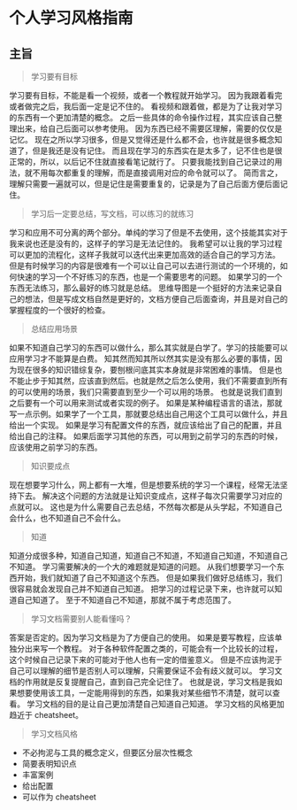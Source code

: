 # 个人学习风格指南

## 主旨

> 学习要有目标

学习要有目标，不能是看一个视频，或者一个教程就开始学习。
因为我跟着看完或者做完之后，我后面一定是记不住的。
看视频和跟着做，都是为了让我对学习的东西有一个更加清楚的概念。
之后一些具体的命令操作过程，其实应该自己整理出来，给自己后面可以参考使用。
因为东西已经不需要区理解，需要的仅仅是记忆。
现在之所以学习很多，但是又觉得还是什么都不会，也许就是很多概念知道了，但是我还是没有记住。
而且现在学习的东西实在是太多了，记不住也是很正常的，所以，以后记不住就直接看笔记就行了。
只要我能找到自己记录过的用法，就不用每次都重复的理解，而是直接调用对应的命令就可以了。
简而言之，理解只需要一遍就可以，但是记住是需要重复的，记录是为了自己后面方便后面记住。

> 学习后一定要总结，写文档，可以练习的就练习

学习和应用不可分离的两个部分。单纯的学习了但是不去使用，这个技能其实对于我来说也还是没有的，这样子的学习是无法记住的。
我希望可以让我的学习过程可以更加的流程化，这样子我就可以迭代出来更加高效的适合自己的学习方法。
但是有时候学习的内容是很难有一个可以让自己可以去进行测试的一个环境的，如何快速的学习一个不好练习的东西，也是一个需要思考的问题。
如果学习的一个东西无法练习，那么最好的练习就是总结。
思维导图是一个挺好的方法来记录自己的想法，但是写成文档自然是更好的，文档方便自己后面查询，并且是对自己的掌握程度的一个很好的检查。

> 总结应用场景

如果不知道自己学习的东西可以做什么，那么其实就是白学了。学习的技能要可以应用学习才不能算是白费。
知其然而知其所以然其实是没有那么必要的事情，因为现在很多的知识错综复杂，要刨根问底其实本身就是非常困难的事情。
但是也不能止步于知其然，应该直到然后。也就是然之后怎么使用，我们不需要直到所有的可以使用的场景，我们只需要直到至少一个可以用的场景。
也就是说我们直到之后要有一个可以用来测试或者实现的例子。
如果是某种编程语言的语法，那就写一点示例。如果学了一个工具，那就要总结出自己用这个工具可以做什么，并且给出一个实现。
如果是学习有配置文件的东西，就应该给出了自己的配置，并且给出自己的注释。
如果后面学习其他的东西，可以用到之前学习的东西的时候，应该使用之前学习的东西。

> 知识要成点

现在想要学习什么，网上都有一大堆，但是想要系统的学习一个课程，经常无法坚持下去。
解决这个问题的方法就是让知识变成点，这样子每次只需要学习对应的点就可以。
这也是为什么需要自己去总结，不然每次都是从头学起，不知道自己会什么，也不知道自己不会什么。

> 知道

知道分成很多种，知道自己知道，知道自己不知道，不知道自己知道，不知道自己不知道。
学习需要解决的一个大的难题就是知道的问题。
从我们想要学习一个东西开始，我们就知道了自己不知道这个东西。
但是如果我们做好总结练习，我们很容易就会发现自己并不知道自己知道。
把学习的过程记录下来，也许就可以知道自己知道了。
至于不知道自己不知道，那就不属于考虑范围了。

> 学习文档需要别人能看懂吗？

答案是否定的。因为学习文档是为了方便自己的使用。
如果是要写教程，应该单独分出来写一个教程。
对于各种软件配置之类的，可能会有一个比较长的过程，这个时候自己记录下来的可能对于他人也有一定的借鉴意义。
但是不应该拘泥于自己可以理解的细节是否别人可以理解，只需要保证不会有歧义就可以。
学习文档的作用就是反复提醒自己，直到自己完全记住了。
也就是说，学习文档是我如果想要使用该工具，一定能用得到的东西，如果我对某些细节不清楚，就可以查看。
学习文档的目的是让自己更加清楚自己知道自己知道。
学习文档的风格更加趋近于 cheatsheet。

> 学习文档风格

- 不必拘泥与工具的概念定义，但要区分层次性概念
- 简要表明知识点
- 丰富案例
- 给出配置
- 可以作为 cheatsheet
